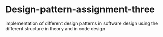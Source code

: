 # Design-pattern-assignment-three
implementation of different design patterns in software design using the different structure in theory and in code design
